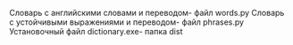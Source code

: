 Словарь с английскими словами и переводом- файл words.py
Словарь с устойчивыми выражениями и переводом- файл phrases.py
Установочный файл dictionary.exe- папка dist
